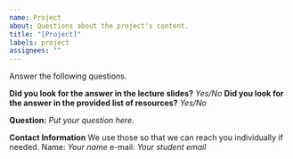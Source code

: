 ```yaml
---
name: Project
about: Questions about the project's content.
title: "[Project]"
labels: project
assignees: ""
---
```


Answer the following questions.

**Did you look for the answer in the lecture slides?** _Yes/No_
**Did you look for the answer in the provided list of resources?** _Yes/No_

**Question:**
_Put your question here._

**Contact Information**
We use those so that we can reach you individually if needed.
Name: _Your name_
e-mail: _Your student email_
